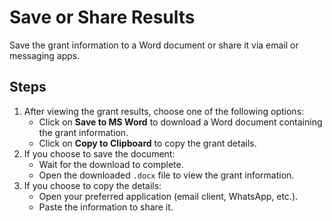# Save or Share Results

Save the grant information to a Word document or share it via email or messaging apps.

## Steps

1. After viewing the grant results, choose one of the following options:
   - Click on **Save to MS Word** to download a Word document containing the grant information.
   - Click on **Copy to Clipboard** to copy the grant details.
2. If you choose to save the document:
   - Wait for the download to complete.
   - Open the downloaded `.docx` file to view the grant information.
3. If you choose to copy the details:
   - Open your preferred application (email client, WhatsApp, etc.).
   - Paste the information to share it.
